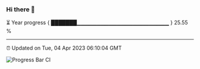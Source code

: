 ### Hi there 👋

⏳ Year progress { ███████▁▁▁▁▁▁▁▁▁▁▁▁▁▁▁▁▁▁▁▁▁▁▁ } 25.55 %

---

⏰ Updated on Tue, 04 Apr 2023 06:10:04 GMT

![Progress Bar CI](https://github.com/Shyam-Makwana/GitHub-Actions-Demo/workflows/Progress%20Bar%20CI/badge.svg)
